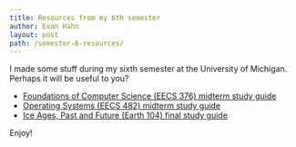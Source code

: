 ```yaml
---
title: Resources from my 6th semester
author: Evan Hahn
layout: post
path: /semester-6-resources/
---
```


I made some stuff during my sixth semester at the University of Michigan. Perhaps it will be useful to you?

- [Foundations of Computer Science (EECS 376) midterm study guide](https://docs.google.com/document/d/1hauEVOgEExwdBA-r7pLV76FH-ZiI5XCrdcf0enMwimQ/edit?usp=sharing)
- [Operating Systems (EECS 482) midterm study guide](https://docs.google.com/document/d/1SVy2i5SRoH72N7r3WSMiLR-99FCRVr9HmY8nAO3szY8/edit?usp=sharing)
- [Ice Ages, Past and Future (Earth 104) final study guide](https://docs.google.com/document/d/1tVLaf4HYYmCWQtg9hiCvRH2C2gNkrTtJk775BvpcayY/edit?usp=sharing)

Enjoy!
